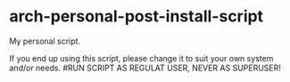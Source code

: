 # arch-personal-post-install-script
My personal script.

If you end up using this script, please change it to suit your own system and/or needs.
#RUN SCRIPT AS REGULAT USER, NEVER AS SUPERUSER!
